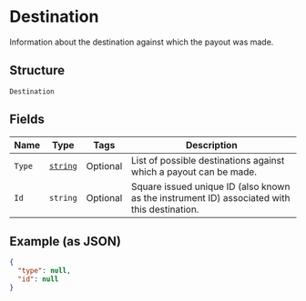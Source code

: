 
# Destination

Information about the destination against which the payout was made.

## Structure

`Destination`

## Fields

| Name | Type | Tags | Description |
|  --- | --- | --- | --- |
| `Type` | [`string`](../../doc/models/destination-type.md) | Optional | List of possible destinations against which a payout can be made. |
| `Id` | `string` | Optional | Square issued unique ID (also known as the instrument ID) associated with this destination. |

## Example (as JSON)

```json
{
  "type": null,
  "id": null
}
```

